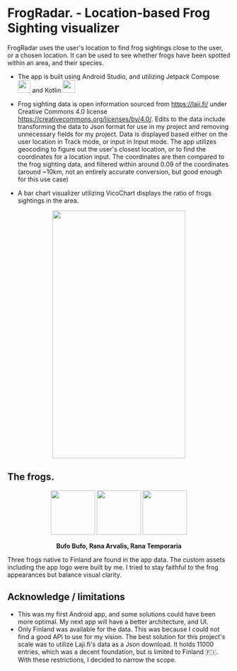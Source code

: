 # FrogRadar. - Location-based Frog Sighting visualizer

FrogRadar uses the user's location to find frog sightings close to the user, or a chosen location. It can be used to see whether frogs have been spotted within an area, and their species. 

- The app is built using Android Studio, and utilizing Jetpack Compose <img src="https://developer.android.com/static/images/spot-icons/jetpack-compose.svg" height="28" /> and Kotlin <img src="https://download.logo.wine/logo/Kotlin_(programming_language)/Kotlin_(programming_language)-Logo.wine.png" height="28" marginLeft="5" />

- Frog sighting data is open information sourced from https://laji.fi/ under Creative Commons 4.0 license https://creativecommons.org/licenses/by/4.0/. Edits to the data include transforming the data to Json format for use in my project and removing unnecessary fields for my project. Data is displayed based either on the user location in Track mode, or input in Input mode. The app utilizes geocoding to figure out the user's closest location, or to find the coordinates for a location input. The coordinates are then compared to the frog sighting data, and filtered within around 0.09 of the coordinates (around ~10km, not an entirely accurate conversion, but good enough for this use case)

- A bar chart visualizer utilizing VicoChart displays the ratio of frogs sightings in the area. 
<p align="center">
<img src="https://github.com/user-attachments/assets/2ae93532-61c8-4006-a059-973196a9581a" width="300" height="560">
</p>

## The frogs.
<p align="center">
  <img src="https://github.com/user-attachments/assets/8fdc3ba8-cddc-4321-ae7e-19190424a2ec" width="100" />
  <img src="https://github.com/user-attachments/assets/3b9ad881-e29c-4db9-97a0-e4ea6a6b58af" width="100" /> 
  <img src="https://github.com/user-attachments/assets/ea10c593-51fe-423a-9207-acfdaf94d2e6" width="100" />
</p>
<p align="center">
  <b>Bufo Bufo, Rana Arvalis, Rana Temporaria</b>
</p>

Three frogs native to Finland are found in the app data. The custom assets including the app logo were built by me. I tried to stay faithful to the frog appearances but balance visual clarity.

## Acknowledge / limitations

- This was my first Android app, and some solutions could have been more optimal. My next app will have a better architecture, and UI.
- Only Finland was available for the data. This was because I could not find a good API to use for my vision. The best solution for this project's scale was to utilize Laji.fi's data as a Json download. It holds 11000 entries, which was a decent foundation, but is limited to Finland 🇫🇮. With these restrictions, I decided to narrow the scope.


